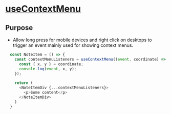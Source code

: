 # [useContextMenu](../src/ContextMenu/useContextMenu.ts)

## Purpose
- Allow long press for mobile devices and right click on desktops to trigger an event mainly used for showing context menus. 

```javascript
  const NoteItem = () => {
    const contextMenuListeners = useContextMenu((event, coordinate) => {
      const { x, y } = coordinate;
      console.log(event, x, y);
    });
  
    return (
      <NoteItemDiv {...contextMenuListeners}>
        <p>Some content</p>
      </NoteItemDiv>
    )
  }
```
